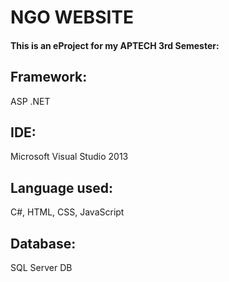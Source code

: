 # NGO WEBSITE
#### This is an eProject for my APTECH 3rd Semester:
## Framework:
ASP .NET
## IDE:
Microsoft Visual Studio 2013
## Language used:
C#, HTML, CSS, JavaScript
## Database:
SQL Server DB
